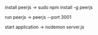 install peerjs -> sudo npm install -g peerjs

run peerjs -> peerjs --port 3001

start application -> nodemon server.js